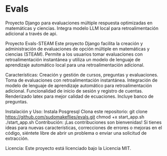 # Evals
Proyecto Django para evaluaciones múltiple respuesta optimizadas en matemáticas y ciencias. Integra modelo LLM local para retroalimentación adicional a través de api.

Proyecto Evals-STEAM
Este proyecto Django facilita la creación y administración de evaluaciones de opción múltiple en matemáticas y ciencias (STEAM). Permite a los usuarios tomar evaluaciones con retroalimentación instantánea y utiliza un modelo de lenguaje de aprendizaje automático local para una retroalimentación adicional.

Características:
Creación y gestión de cursos, preguntas y evaluaciones.
Toma de evaluaciones con retroalimentación instantánea.
Integración de modelo de lenguaje de aprendizaje automático para retroalimentación adicional.
Funcionalidad de inicio de sesión y registro de cuentas.
Renderizado latex para mejor calidad de ecuaciones.
Incluye banco de preguntas.

Instalación y Uso:
Instala Posgresql
Clona este repositorio: git clone https://github.com/sudomakeflies/evals.git
chmod +x start_app.sh
./start_app.sh
Contribución:
¡Las contribuciones son bienvenidas! Si tienes ideas para nuevas características, correcciones de errores o mejoras en el código, siéntete libre de abrir un problema o enviar una solicitud de extracción.

Licencia:
Este proyecto está licenciado bajo la Licencia MIT.
